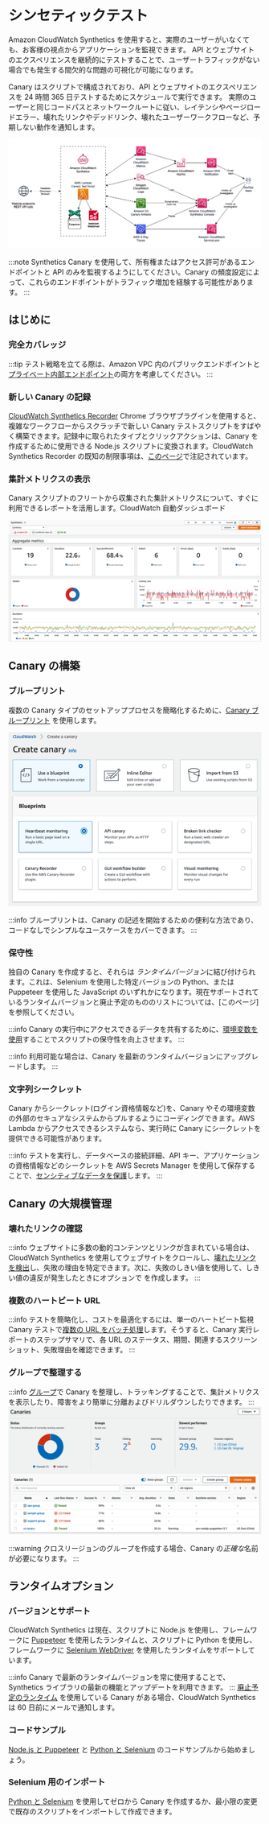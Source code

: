 # シンセティックテスト

Amazon CloudWatch Synthetics を使用すると、実際のユーザーがいなくても、お客様の視点からアプリケーションを監視できます。
API とウェブサイトのエクスペリエンスを継続的にテストすることで、ユーザートラフィックがない場合でも発生する間欠的な問題の可視化が可能になります。

Canary はスクリプトで構成されており、API とウェブサイトのエクスペリエンスを 24 時間 365 日テストするためにスケジュールで実行できます。
実際のユーザーと同じコードパスとネットワークルートに従い、レイテンシやページロードエラー、壊れたリンクやデッドリンク、壊れたユーザーワークフローなど、予期しない動作を通知します。

![CloudWatch Synthetics architecture](../images/synthetics0.png)

:::note
    Synthetics Canary を使用して、所有権またはアクセス許可があるエンドポイントと API のみを監視するようにしてください。Canary の頻度設定によって、これらのエンドポイントがトラフィック増加を経験する可能性があります。
:::
## はじめに

### 完全カバレッジ

:::tip
    テスト戦略を立てる際は、Amazon VPC 内のパブリックエンドポイントと[プライベート内部エンドポイント](https://aws.amazon.com/blogs/mt/monitor-your-private-endpoints-using-cloudwatch-synthetics/)の両方を考慮してください。
:::

### 新しい Canary の記録

[CloudWatch Synthetics Recorder](https://chrome.google.com/webstore/detail/cloudwatch-synthetics-rec/bhdnlmmgiplmbcdmkkdfplenecpegfno) Chrome ブラウザプラグインを使用すると、複雑なワークフローからスクラッチで新しい Canary テストスクリプトをすばやく構築できます。記録中に取られたタイプとクリックアクションは、Canary を作成するために使用できる Node.js スクリプトに変換されます。CloudWatch Synthetics Recorder の既知の制限事項は、[このページ](https://docs.aws.amazon.com/AmazonCloudWatch/latest/monitoring/CloudWatch_Synthetics_Canaries_Recorder.html#CloudWatch_Synthetics_Canaries_Recorder-limitations)で注記されています。

### 集計メトリクスの表示

Canary スクリプトのフリートから収集された集計メトリクスについて、すぐに利用できるレポートを活用します。CloudWatch 自動ダッシュボード

![The CloudWatch Dashboard for Synthetics](../images/synthetics1.png)

## Canary の構築

### ブループリント

複数の Canary タイプのセットアッププロセスを簡略化するために、[Canary ブループリント](https://docs.aws.amazon.com/ja_jp/AmazonCloudWatch/latest/monitoring/CloudWatch_Synthetics_Canaries_Blueprints.html) を使用します。

![シンセティック Canary を作成する複数の方法](../images/synthetics2.png)

:::info
    ブループリントは、Canary の記述を開始するための便利な方法であり、コードなしでシンプルなユースケースをカバーできます。
:::
### 保守性

独自の Canary を作成すると、それらは *ランタイムバージョン*に結び付けられます。これは、Selenium を使用した特定バージョンの Python、または Puppeteer を使用した JavaScript のいずれかになります。現在サポートされているランタイムバージョンと廃止予定のもののリストについては、[このページ]を参照してください。

:::info
    Canary の実行中にアクセスできるデータを共有するために、[環境変数を使用](https://aws.amazon.com/blogs/mt/using-environment-variables-with-amazon-cloudwatch-synthetics/)することでスクリプトの保守性を向上させます。
:::

:::info
    利用可能な場合は、Canary を最新のランタイムバージョンにアップグレードします。
:::
### 文字列シークレット

Canary からシークレット(ログイン資格情報など)を、Canary やその環境変数の外部のセキュアなシステムからプルするようにコーディングできます。AWS Lambda からアクセスできるシステムなら、実行時に Canary にシークレットを提供できる可能性があります。 

:::info
    テストを実行し、データベースの接続詳細、API キー、アプリケーションの資格情報などのシークレットを AWS Secrets Manager を使用して保存することで、[センシティブなデータを保護](https://aws.amazon.com/blogs/mt/secure-monitoring-of-user-workflow-experience-using-amazon-cloudwatch-synthetics-and-aws-secrets-manager/)します。
:::
## Canary の大規模管理

### 壊れたリンクの確認

:::info
    ウェブサイトに多数の動的コンテンツとリンクが含まれている場合は、CloudWatch Synthetics を使用してウェブサイトをクロールし、[壊れたリンクを検出](https://aws.amazon.com/blogs/mt/cloudwatch-synthetics-to-find-broken-links-on-your-website/)し、失敗の理由を特定できます。次に、失敗のしきい値を使用して、しきい値の違反が発生したときにオプションで  を作成します。
:::
### 複数のハートビート URL

:::info
    テストを簡略化し、コストを最適化するには、単一のハートビート監視 Canary テストで[複数の URL をバッチ処理](https://aws.amazon.com/blogs/mt/simplify-your-canary-by-batching-multiple-urls-in-amazon-cloudwatch-synthetics/)します。そうすると、Canary 実行レポートのステップサマリで、各 URL のステータス、期間、関連するスクリーンショット、失敗理由を確認できます。
:::
### グループで整理する

:::info
    [グループ](https://docs.aws.amazon.com/ja_jp/AmazonCloudWatch/latest/monitoring/CloudWatch_Synthetics_Groups.html)で Canary を整理し、トラッキングすることで、集計メトリクスを表示したり、障害をより簡単に分離およびドリルダウンしたりできます。
:::
![Organize and track canaries in groups](../images/synthetics3.png)

:::warning
    クロスリージョンのグループを作成する場合、Canary の*正確な*名前が必要になります。
:::
## ランタイムオプション

### バージョンとサポート

CloudWatch Synthetics は現在、スクリプトに Node.js を使用し、フレームワークに [Puppeteer](https://github.com/puppeteer/puppeteer) を使用したランタイムと、スクリプトに Python を使用し、フレームワークに [Selenium WebDriver](https://www.selenium.dev/documentation/webdriver/) を使用したランタイムをサポートしています。

:::info
    Canary で最新のランタイムバージョンを常に使用することで、Synthetics ライブラリの最新の機能とアップデートを利用できます。
:::
[廃止予定のランタイム](https://docs.aws.amazon.com/ja_jp/AmazonCloudWatch/latest/monitoring/CloudWatch_Synthetics_Canaries_Library.html#CloudWatch_Synthetics_Canaries_runtime_support) を使用している Canary がある場合、CloudWatch Synthetics は 60 日前にメールで通知します。

### コードサンプル

[Node.js と Puppeteer](https://docs.aws.amazon.com/AmazonCloudWatch/latest/monitoring/CloudWatch_Synthetics_Canaries_Samples.html#CloudWatch_Synthetics_Canaries_Samples_nodejspup) と [Python と Selenium](https://docs.aws.amazon.com/AmazonCloudWatch/latest/monitoring/CloudWatch_Synthetics_Canaries_Samples.html#CloudWatch_Synthetics_Canaries_Samples_pythonsel) のコードサンプルから始めましょう。

### Selenium 用のインポート

[Python と Selenium](https://aws.amazon.com/blogs/mt/create-canaries-in-python-and-selenium-using-amazon-cloudwatch-synthetics/) を使用してゼロから Canary を作成するか、最小限の変更で既存のスクリプトをインポートして作成できます。
